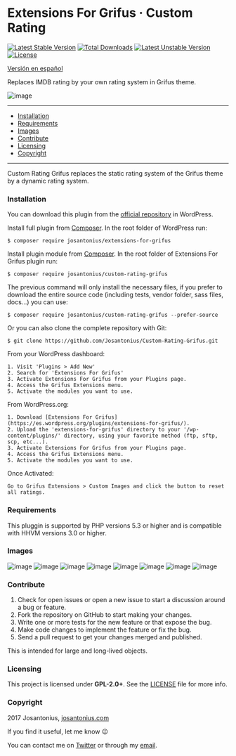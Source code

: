 # Extensions For Grifus · Custom Rating

[![Latest Stable Version](https://poser.pugx.org/josantonius/custom-rating-grifus/v/stable)](https://packagist.org/packages/josantonius/custom-rating-grifus) [![Total Downloads](https://poser.pugx.org/josantonius/custom-rating-grifus/downloads)](https://packagist.org/packages/josantonius/custom-rating-grifus) [![Latest Unstable Version](https://poser.pugx.org/josantonius/custom-rating-grifus/v/unstable)](https://packagist.org/packages/josantonius/custom-rating-grifus) [![License](https://poser.pugx.org/josantonius/custom-rating-grifus/license)](https://packagist.org/packages/josantonius/custom-rating-grifus)

[Versión en español](README-ES.md)

Replaces IMDB rating by your own rating system in Grifus theme.

![image](resources/banner-1544x500.png)

---

- [Installation](#installation)
- [Requirements](#requirements)
- [Images](#images)
- [Contribute](#contribute)
- [Licensing](#licensing)
- [Copyright](#copyright)

---

Custom Rating Grifus replaces the static rating system of the Grifus theme by a dynamic rating system.

### Installation

You can download this plugin from the [official repository](https://es.wordpress.org/plugins/extensions-for-grifus/) in WordPress.

Install full plugin from [Composer](http://getcomposer.org/download/). In the root folder of WordPress run:

    $ composer require josantonius/extensions-for-grifus

Install plugin module from [Composer](http://getcomposer.org/download/). In the root folder of Extensions For Grifus plugin run:

    $ composer require josantonius/custom-rating-grifus

The previous command will only install the necessary files, if you prefer to download the entire source code (including tests, vendor folder, sass files, docs...) you can use:

    $ composer require josantonius/custom-rating-grifus --prefer-source

Or you can also clone the complete repository with Git:

	$ git clone https://github.com/Josantonius/Custom-Rating-Grifus.git

From your WordPress dashboard:

	1. Visit 'Plugins > Add New'
	2. Search for 'Extensions For Grifus'
	3. Activate Extensions For Grifus from your Plugins page.
	4. Access the Grifus Extensions menu.
	5. Activate the modules you want to use.

From WordPress.org:

	1. Download [Extensions For Grifus](https://es.wordpress.org/plugins/extensions-for-grifus/).
	2. Upload the 'extensions-for-grifus' directory to your '/wp-content/plugins/' directory, using your favorite method (ftp, sftp, scp, etc...).
	3. Activate Extensions For Grifus from your Plugins page.
	4. Access the Grifus Extensions menu.
	5. Activate the modules you want to use.

Once Activated:

	Go to Grifus Extensions > Custom Images and click the button to reset all ratings.

### Requirements

This pluggin is supported by PHP versions 5.3 or higher and is compatible with HHVM versions 3.0 or higher.

### Images

![image](resources/screenshot-29.png)
![image](resources/screenshot-30.png)
![image](resources/screenshot-31.png)
![image](resources/screenshot-32.png)
![image](resources/screenshot-33.png)
![image](resources/screenshot-34.png)
![image](resources/screenshot-35.png)
![image](resources/screenshot-36.png)

### Contribute
1. Check for open issues or open a new issue to start a discussion around a bug or feature.
1. Fork the repository on GitHub to start making your changes.
1. Write one or more tests for the new feature or that expose the bug.
1. Make code changes to implement the feature or fix the bug.
1. Send a pull request to get your changes merged and published.

This is intended for large and long-lived objects.

### Licensing

This project is licensed under **GPL-2.0+**. See the [LICENSE](LICENSE) file for more info.

### Copyright

2017 Josantonius, [josantonius.com](https://josantonius.com/)

If you find it useful, let me know :wink:

You can contact me on [Twitter](https://twitter.com/Josantonius) or through my [email](mailto:hello@josantonius.com).
